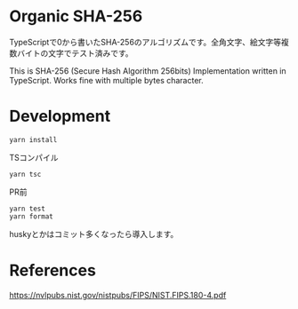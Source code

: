 # Organic SHA-256
TypeScriptで0から書いたSHA-256のアルゴリズムです。全角文字、絵文字等複数バイトの文字でテスト済みです。

This is SHA-256 (Secure Hash Algorithm 256bits) Implementation written in TypeScript. Works fine with multiple bytes character.

# Development
```
yarn install
```

TSコンパイル

```
yarn tsc
```

PR前

```
yarn test
yarn format
```

huskyとかはコミット多くなったら導入します。

# References
https://nvlpubs.nist.gov/nistpubs/FIPS/NIST.FIPS.180-4.pdf
